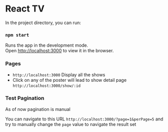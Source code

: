 # React TV

In the project directory, you can run:

### `npm start`

Runs the app in the development mode.<br>
Open [http://localhost:3000](http://localhost:3000) to view it in the browser.

### Pages

- `http://localhost:3000` Display all the shows
- Click on any of the poster will lead to show detail page `http://localhost:3000/show/:id`

### Test Pagination

As of now pagination is manual

You can navigate to this URL `http://localhost:3000/?page=1&perPage=5` and try to manually change the `page` value to navigate the result set